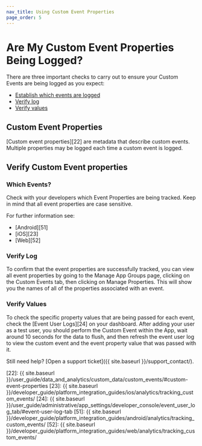 ```yaml
---
nav_title: Using Custom Event Properties
page_order: 5
---
```


# Are My Custom Event Properties Being Logged?

There are three important checks to carry out to ensure your Custom Events are being logged as you expect:

* [Establish which events are logged](#which-events)
* [Verify log](#verify-log)
* [Verify values](#verify-values)

## Custom Event Properties

[Custom event properties][22] are metadata that describe custom events. Multiple properties may be logged each time a custom event is logged.

## Verify Custom Event properties

### Which Events?

Check with your developers which Event Properties are being tracked. Keep in mind that all event properties are case sensitive.

For further information see:

* [Android][51]
* [iOS][23]
* [Web][52]


### Verify Log

To confirm that the event properties are successfully tracked, you can view all event properties by going to the Manage App Groups page, clicking on the Custom Events tab, then clicking on Manage Properties. This will show you the names of all of the properties associated with an event.

### Verify Values

To check the specific property values that are being passed for each event, check the [Event User Logs][24] on your dashboard. After adding your user as a test user, you should perform the Custom Event within the App, wait around 10 seconds for the data to flush, and then refresh the event user log to view the custom event and the event property value that was passed with it.

Still need help? [Open a support ticket]({{ site.baseurl }}/support_contact/).

[22]: {{ site.baseurl }}/user_guide/data_and_analytics/custom_data/custom_events/#custom-event-properties
[23]: {{ site.baseurl }}/developer_guide/platform_integration_guides/ios/analytics/tracking_custom_events/
[24]: {{ site.baseurl }}/user_guide/administrative/app_settings/developer_console/event_user_log_tab/#event-user-log-tab
[51]: {{ site.baseurl }}/developer_guide/platform_integration_guides/android/analytics/tracking_custom_events/ 
[52]: {{ site.baseurl }}/developer_guide/platform_integration_guides/web/analytics/tracking_custom_events/
